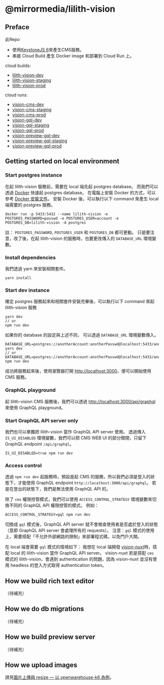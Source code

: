 # @mirrormedia/lilith-vision

## Preface
此Repo
- 使用[KeystoneJS 6](https://keystonejs.com/docs)來產生CMS服務。
- 串接 Cloud Build 產生 Docker image 和部署到 Cloud Run 上。

cloud builds:
- [lilith-vision-dev](https://console.cloud.google.com/cloud-build/triggers;region=global/edit/cc6f0aa7-87dc-4b01-8a45-3a09785a93f8?project=arctic-signer-341307)
- [lilith-vision-staging](https://console.cloud.google.com/cloud-build/triggers;region=global/edit/379c4f27-2495-4b20-bf07-72dfba441b20?project=arctic-signer-341307)
- [lilith-vision-prod](https://console.cloud.google.com/cloud-build/triggers;region=global/edit/379c4f27-2495-4b20-bf07-72dfba441b20?project=arctic-signer-341307)

cloud runs:
- [vision-cms-dev](https://console.cloud.google.com/run/detail/asia-east1/vision-cms-dev?project=arctic-signer-341307)
- [vision-cms-staging](https://console.cloud.google.com/run/detail/asia-east1/vision-cms-staging?project=arctic-signer-341307)
- [vision-cms-prod](https://console.cloud.google.com/run/detail/asia-east1/vision-cms-prod?project=arctic-signer-341307)
- [vision-gql-dev](https://console.cloud.google.com/run/detail/asia-east1/vision-gql-dev?project=arctic-signer-341307)
- [vision-gql-staging](https://console.cloud.google.com/run/detail/asia-east1/vision-gql-staging?project=arctic-signer-341307)
- [vision-gql-prod](https://console.cloud.google.com/run/detail/asia-east1/vision-gql-prod?project=arctic-signer-341307)
- [vision-preview-gql-dev](https://console.cloud.google.com/run/detail/asia-east1/vision-preview-gql-dev?project=arctic-signer-341307)
- [vision-preview-gql-staging](https://console.cloud.google.com/run/detail/asia-east1/vision-preview-gql-staging?project=arctic-signer-341307)
- [vision-preview-gql-prod](https://console.cloud.google.com/run/detail/asia-east1/vision-preview-gql-prod?project=arctic-signer-341307)

## Getting started on local environment
### Start postgres instance
在起 lilith-vision 服務前，需要在 local 端先起 postgres database。
而我們可以透過 [Docker](https://docs.docker.com/) 快速起 postgres database。
在電腦上安裝 Docker 的方式，可以參考 [Docker 安裝文件](https://docs.docker.com/engine/install/)。
安裝 Docker 後，可以執行以下 command 來產生 local 端需要的 postgres 服務。
```
docker run -p 5433:5432 --name lilith-vision -e POSTGRES_PASSWORD=passwd -e POSTGRES_USER=account -e POSTGRES_DB=lilith-vision -d postgres
```

註：
`POSTGRES_PASSWORD`, `POSTGRES_USER` 和 `POSTGRES_DB` 都可更動。
只是要注意，改了後，在起 lilith-vision 的服務時，也要更改傳入的 `DATABASE_URL` 環境變數。

### Install dependencies
我們透過 yarn 來安裝相關套件。
```
yarn install
```

### Start dev instance
確定 postgres 服務起來和相關套件安裝完畢後，可以執行以下 command 來起 lilith-vision 服務
```
yarn dev
// or
npm run dev
```

如果你的 database 的設定與上述不同，
可以透過 `DATABASE_URL` 環境變數傳入。
```
DATABASE_URL=postgres://anotherAccount:anotherPasswd@localhost:5433/anotherDatabase yarn dev
// or
DATABASE_URL=postgres://anotherAccount:anotherPasswd@localhost:5433/anotherDatabase npm run dev
```

成功將服務起來後，使用瀏覽器打開 [http://localhost:3000](http://localhost:3000)，便可以開始使用 CMS 服務。

### GraphQL playground
起 lilith-vision CMS 服務後，我們可以透過 [http://localhost:3000/api/graphql](http://localhost:3000/api/graphql) 來使用 GraphQL playground。

### Start GraphQL API server only
我們也可以單獨把 lilith-vision 當作 GraphQL API server 使用。
透過傳入 `IS_UI_DISABLED` 環境變數，我們可以把 CMS WEB UI 的部分關閉，只留下 GraphQL endpoint `/api/graphql`。
```
IS_UI_DISABLED=true npm run dev
```

### Access control
透過 `npm run dev` 起服務時，預設是起 CMS 的服務，所以我們必須是登入的狀態下，才能使用 GraphQL endpoint `http://localhost:3000/api/graphql`。
若是在登出的狀態下，我們是無法使用 GraphQL API 的。

除了 `cms` 權限控管模式，我們可以使用 `ACCESS_CONTROL_STRATEGY` 環境變數來切換不同的 GraphQL API 權限控管的模式。
例如：
```
ACCESS_CONTROL_STRATEGY=gql npm run dev
```
切換成 `gql` 模式後，GraphQL API server 就不會檢查使用者是否處於登入的狀態（意即 GraphQL API server 會處理所有的 requests）。
注意：`gql` 模式的使用上，需要搭配「不允許外部網路的限制」來部署程式碼，以免門戶大開。

在 local 端會需要 `gql` 模式的情境如下：
我想在 local 端開發 [vision-nuxt](https://github.com/visionproject-org-tw/vision-nuxt)時，搭配 local 的 lilith-vision 當作 GraphQL API server。
vision-nuxt 若是搭配 `cms` 模式的 lilith-vision，會遇到 authentication 的問題，因為 vision-nuxt 並沒有使用 headless 的登入方式取得 authentication token。

## How we build rich text editor
（待補充）

## How we do db migrations
（待補充）

## How we build preview server
（待補充）

## How we upload images
請見[圖片上傳與 resize — 以 openwarehouse-k6 為例](https://paper.dropbox.com/doc/resize-openwarehouse-k6---BgSS7fZlve8ejXyx8NAwLQ0eAg-nEMMAMYOoMLvaaI2bcyBf)。
